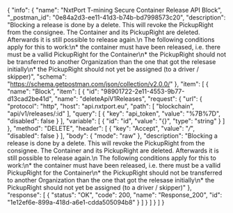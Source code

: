 {
  "info": {
    "name": "NxtPort T-mining Secure Container Release API Block",
    "_postman_id": "0e84a2d3-ee11-41d3-b74b-bd7998573c20",
    "description": "Blocking a release is done by a delete. This will revoke the PickupRight from the consignee. The Container and its PickupRight are deleted. Afterwards it is still possible to release again.\n The following conditions apply for this to work:\n* the container must have been released, i.e. there must be a vallid PickupRight   for the Container\n* the PickupRight should not be transferred to another Organization than the one that got the relesase initially\n* the PickupRight should not yet be assigned (to a driver / skipper)",
    "schema": "https://schema.getpostman.com/json/collection/v2.0.0/"
  },
  "item": [
    {
      "name": "Block",
      "item": [
        {
          "id": "98901722-2e11-4553-9b77-d13cad2be41d",
          "name": "deleteApiV1Releases",
          "request": {
            "url": {
              "protocol": "http",
              "host": "api.nxtport.eu",
              "path": [
                "blockchain",
                "api/v1/releases/:id"
              ],
              "query": [
                {
                  "key": "api_token",
                  "value": "%7B%7D",
                  "disabled": false
                }
              ],
              "variable": [
                {
                  "id": "id",
                  "value": "{}",
                  "type": "string"
                }
              ]
            },
            "method": "DELETE",
            "header": [
              {
                "key": "Accept",
                "value": "*/*",
                "disabled": false
              }
            ],
            "body": {
              "mode": "raw"
            },
            "description": "Blocking a release is done by a delete. This will revoke the PickupRight from the consignee. The Container and its PickupRight are deleted. Afterwards it is still possible to release again.\n The following conditions apply for this to work:\n* the container must have been released, i.e. there must be a vallid PickupRight   for the Container\n* the PickupRight should not be transferred to another Organization than the one that got the relesase initially\n* the PickupRight should not yet be assigned (to a driver / skipper)"
          },
          "response": [
            {
              "status": "OK",
              "code": 200,
              "name": "Response_200",
              "id": "1e12ef6e-899a-418d-a6e1-cdda505094b8"
            }
          ]
        }
      ]
    }
  ]
}